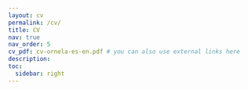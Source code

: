 ```yaml
---
layout: cv
permalink: /cv/
title: CV
nav: true
nav_order: 5
cv_pdf: cv-ornela-es-en.pdf # you can also use external links here
description:
toc:
  sidebar: right
---
```

